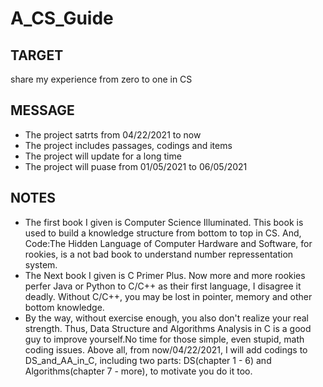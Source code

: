 # A_CS_Guide
## TARGET
share my experience from zero to one in CS
## MESSAGE
* The project satrts from 04/22/2021 to now
* The project includes passages, codings and items
* The project will update for a long time
* The project will puase from 01/05/2021 to 06/05/2021
## NOTES
* The first book I given is Computer Science Illuminated. This book is used to build a knowledge structure from bottom to top in CS. And, Code:The Hidden Language of Computer Hardware and Software, for rookies, is a not bad book to understand number repressentation system. 
* The Next book I given is C Primer Plus. Now more and more rookies perfer Java or Python to C/C++ as their first language, I disagree it deadly. Without C/C++, you may be lost in pointer, memory and other bottom knowledge.
* By the way, without exercise enough, you also don't realize your real strength. Thus, Data Structure and Algorithms Analysis in C is a good guy to improve yourself.No time for those simple, even stupid, math coding issues. Above all, from now/04/22/2021, I will add codings to DS_and_AA_in_C, including two parts: DS(chapter 1 - 6) and Algorithms(chapter 7 - more), to motivate you do it too. 
 
